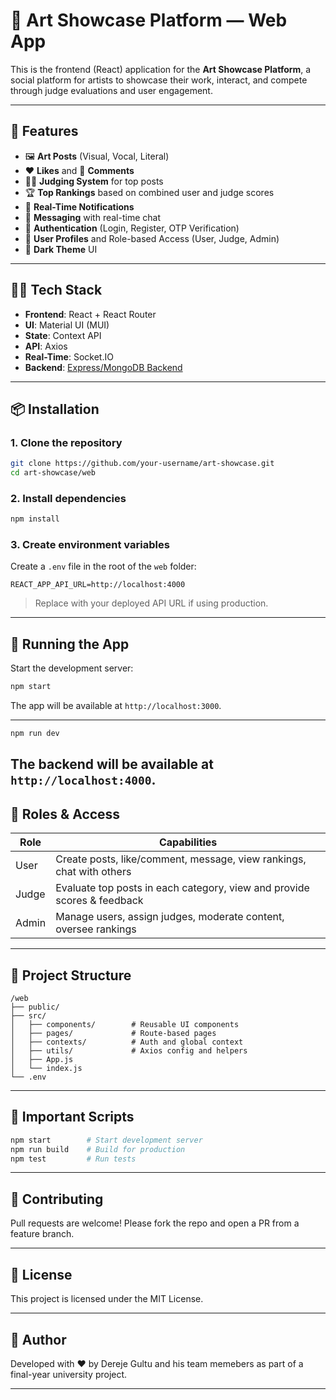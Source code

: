 
# 🎨 Art Showcase Platform — Web App

This is the frontend (React) application for the **Art Showcase Platform**, a social platform for artists to showcase their work, interact, and compete through judge evaluations and user engagement.

---

## 📌 Features

- 🖼️ **Art Posts** (Visual, Vocal, Literal)
- ❤️ **Likes** and 💬 **Comments**
- 🧑‍⚖️ **Judging System** for top posts
- 🏆 **Top Rankings** based on combined user and judge scores
- 🔔 **Real-Time Notifications**
- 💬 **Messaging** with real-time chat
- 🔐 **Authentication** (Login, Register, OTP Verification)
- 👤 **User Profiles** and Role-based Access (User, Judge, Admin)
- 🌙 **Dark Theme** UI

---

## 🧑‍💻 Tech Stack

- **Frontend**: React + React Router
- **UI**: Material UI (MUI)
- **State**: Context API
- **API**: Axios
- **Real-Time**: Socket.IO
- **Backend**: [Express/MongoDB Backend](../backend)

---

## 📦 Installation

### 1. Clone the repository

```bash
git clone https://github.com/your-username/art-showcase.git
cd art-showcase/web
````

### 2. Install dependencies

```bash
npm install
```

### 3. Create environment variables

Create a `.env` file in the root of the `web` folder:

```
REACT_APP_API_URL=http://localhost:4000
```

> Replace with your deployed API URL if using production.

---

## 🚀 Running the App

Start the development server:

```bash
npm start
```

The app will be available at `http://localhost:3000`.

---
```bash
npm run dev
```

The backend will be available at `http://localhost:4000`.
---

## 🔐 Roles & Access

| Role  | Capabilities                                                            |
| ----- | ----------------------------------------------------------------------- |
| User  | Create posts, like/comment, message, view rankings, chat with others    |
| Judge | Evaluate top posts in each category, view and provide scores & feedback |
| Admin | Manage users, assign judges, moderate content, oversee rankings         |

---

## 📁 Project Structure

```
/web
├── public/
├── src/
│   ├── components/        # Reusable UI components
│   ├── pages/             # Route-based pages
│   ├── contexts/          # Auth and global context
│   ├── utils/             # Axios config and helpers
│   ├── App.js
│   └── index.js
└── .env
```

---

## 🔧 Important Scripts

```bash
npm start        # Start development server
npm run build    # Build for production
npm test         # Run tests
```

---

## 🤝 Contributing

Pull requests are welcome! Please fork the repo and open a PR from a feature branch.

---

## 📜 License

This project is licensed under the MIT License.

---

## 🧠 Author

Developed with ❤️ by Dereje Gultu and his team memebers as part of a final-year university project.

---

